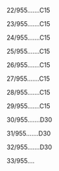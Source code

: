 22/955.......C15 


23/955.......C15 


24/955.......C15 


25/955.......C15 


26/955.......C15 


27/955.......C15 


28/955.......C15 


29/955.......C15 


30/955.......D30 


31/955.......D30 


32/955.......D30 


33/955.... 

